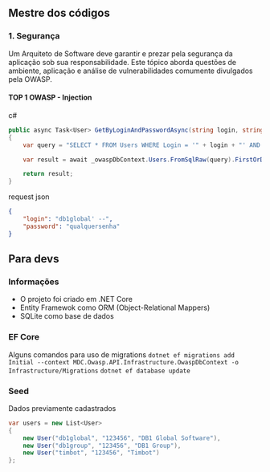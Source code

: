 ## Mestre dos códigos
### 1. Segurança
Um Arquiteto de Software deve garantir e prezar pela segurança da aplicação sob sua responsabilidade. Este tópico aborda questões de ambiente, aplicação e análise de vulnerabilidades comumente divulgados pela OWASP.

#### TOP 1 OWASP - Injection
c#
```c#
public async Task<User> GetByLoginAndPasswordAsync(string login, string password)
{
    var query = "SELECT * FROM Users WHERE Login = '" + login + "' AND Password = '" + password + "'";

    var result = await _owaspDbContext.Users.FromSqlRaw(query).FirstOrDefaultAsync();

    return result;
}
```
request json
```json
{
    "login": "db1global' --",
    "password": "qualquersenha"
}
```

## Para devs

### Informações
* O projeto foi criado em .NET Core
* Entity Framewok como ORM (Object-Relational Mappers)
* SQLite como base de dados

### EF Core
Alguns comandos para uso de migrations
```dotnet ef migrations add Initial --context MDC.Owasp.API.Infrastructure.OwaspDbContext -o Infrastructure/Migrations```
```dotnet ef database update```

### Seed
Dados previamente cadastrados

```c#
var users = new List<User>
{
    new User("db1global", "123456", "DB1 Global Software"),
    new User("db1group", "123456", "DB1 Group"),
    new User("timbot", "123456", "Timbot")
};
```
